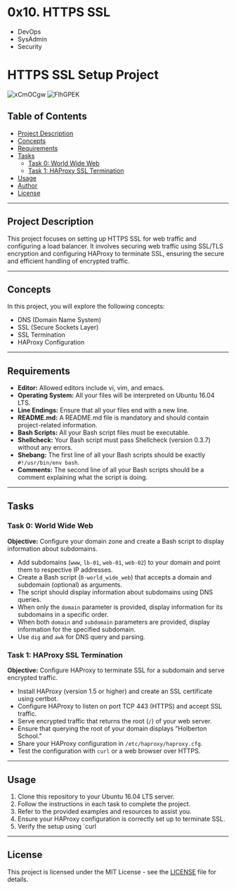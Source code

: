 # 0x10. HTTPS SSL
* DevOps
* SysAdmin
* Security

# HTTPS SSL Setup Project

![xCmOCgw](https://github.com/Official0mega/My_Portfolio_Website/assets/122806822/7e85e147-bb67-4efd-a708-b64e6eac4dd6)
![FlhGPEK](https://github.com/Official0mega/My_Portfolio_Website/assets/122806822/0ff133f3-154c-43a2-8382-d717e43a9275)


## Table of Contents
- [Project Description](#project-description)
- [Concepts](#concepts)
- [Requirements](#requirements)
- [Tasks](#tasks)
  - [Task 0: World Wide Web](#task-0-world-wide-web)
  - [Task 1: HAProxy SSL Termination](#task-1-haproxy-ssl-termination)
- [Usage](#usage)
- [Author](#author)
- [License](#license)

---

## Project Description

This project focuses on setting up HTTPS SSL for web traffic and configuring a load balancer. It involves securing web traffic using SSL/TLS encryption and configuring HAProxy to terminate SSL, ensuring the secure and efficient handling of encrypted traffic.

---

## Concepts

In this project, you will explore the following concepts:

- DNS (Domain Name System)
- SSL (Secure Sockets Layer)
- SSL Termination
- HAProxy Configuration

---

## Requirements

- **Editor:** Allowed editors include vi, vim, and emacs.
- **Operating System:** All your files will be interpreted on Ubuntu 16.04 LTS.
- **Line Endings:** Ensure that all your files end with a new line.
- **README.md:** A README.md file is mandatory and should contain project-related information.
- **Bash Scripts:** All your Bash script files must be executable.
- **Shellcheck:** Your Bash script must pass Shellcheck (version 0.3.7) without any errors.
- **Shebang:** The first line of all your Bash scripts should be exactly `#!/usr/bin/env bash`.
- **Comments:** The second line of all your Bash scripts should be a comment explaining what the script is doing.

---

## Tasks

### Task 0: World Wide Web

**Objective:** Configure your domain zone and create a Bash script to display information about subdomains.

- Add subdomains (`www`, `lb-01`, `web-01`, `web-02`) to your domain and point them to respective IP addresses.
- Create a Bash script (`0-world_wide_web`) that accepts a domain and subdomain (optional) as arguments.
- The script should display information about subdomains using DNS queries.
- When only the `domain` parameter is provided, display information for its subdomains in a specific order.
- When both `domain` and `subdomain` parameters are provided, display information for the specified subdomain.
- Use `dig` and `awk` for DNS query and parsing.

### Task 1: HAProxy SSL Termination

**Objective:** Configure HAProxy to terminate SSL for a subdomain and serve encrypted traffic.

- Install HAProxy (version 1.5 or higher) and create an SSL certificate using certbot.
- Configure HAProxy to listen on port TCP 443 (HTTPS) and accept SSL traffic.
- Serve encrypted traffic that returns the root (`/`) of your web server.
- Ensure that querying the root of your domain displays "Holberton School."
- Share your HAProxy configuration in `/etc/haproxy/haproxy.cfg`.
- Test the configuration with `curl` or a web browser over HTTPS.

---

## Usage

1. Clone this repository to your Ubuntu 16.04 LTS server.
2. Follow the instructions in each task to complete the project.
3. Refer to the provided examples and resources to assist you.
4. Ensure your HAProxy configuration is correctly set up to terminate SSL.
5. Verify the setup using `curl

---

## License

This project is licensed under the MIT License - see the [LICENSE](LICENSE) file for details.

